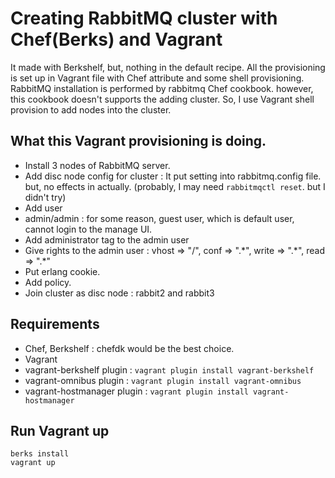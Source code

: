 # Creating RabbitMQ cluster with Chef(Berks) and Vagrant

It made with Berkshelf, but, nothing in the default recipe. All the provisioning is set up in Vagrant file with Chef attribute and some shell provisioning.
RabbitMQ installation is performed by rabbitmq Chef cookbook. however, this cookbook doesn't supports the adding cluster. So, I use Vagrant shell provision to add nodes into the cluster.

## What this Vagrant provisioning is doing.
- Install 3 nodes of RabbitMQ server.
- Add disc node config for cluster : It put setting into rabbitmq.config file. but, no effects in actually. (probably, I may need `rabbitmqctl reset`. but I didn't try)
- Add user
 - admin/admin : for some reason, guest user, which is default user, cannot login to the manage UI.
 - Add administrator tag to the admin user
 - Give rights to the admin user : vhost => "/", conf => ".\*", write => ".\*", read => ".\*"
- Put erlang cookie.
- Add policy.
- Join cluster as disc node : rabbit2 and rabbit3

## Requirements
- Chef, Berkshelf : chefdk would be the best choice.
- Vagrant
 - vagrant-berkshelf plugin : `vagrant plugin install vagrant-berkshelf`
 - vagrant-omnibus plugin : `vagrant plugin install vagrant-omnibus`
 - vagrant-hostmanager plugin : `vagrant plugin install vagrant-hostmanager`


## Run Vagrant up
```
berks install
vagrant up
```